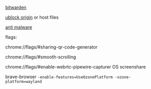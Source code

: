 [bitwarden](https://chrome.google.com/webstore/detail/bitwarden-free-password-m/nngceckbapebfimnlniiiahkandclblb)

[ublock origin](https://chrome.google.com/webstore/detail/ublock-origin/cjpalhdlnbpafiamejdnhcphjbkeiagm) or host files

[anti malware](https://chrome.google.com/webstore/detail/microsoft-defender-browse/bkbeeeffjjeopflfhgeknacdieedcoml)

flags:

chrome://flags/#sharing-qr-code-generator

chrome://flags/#smooth-scrolling

chrome://flags/#enable-webrtc-pipewire-capturer		OS screenshare

brave-browser ```-enable-features=UseOzonePlatform -ozone-platform=wayland```